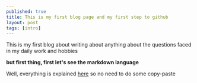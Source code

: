 ```yaml
---
published: true
title: This is my first blog page and my first step to github
layout: post
tags: [intro]
---
```

This is my first blog about writing about anything about the questions faced in my daily work and hobbies




**but first thing, first let's see the markdown language**

Well, everything is explained [here](https://sourceforge.net/p/tinypress/discussion/markdown_syntax#md_ex_pre) so no need to do some copy-paste


